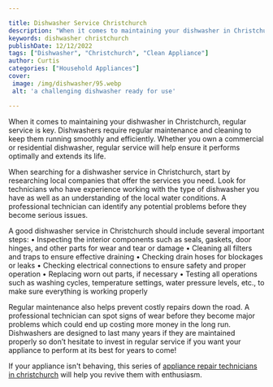 ```yaml
---

title: Dishwasher Service Christchurch
description: "When it comes to maintaining your dishwasher in Christchurch, regular service is key. Dishwashers require regular maintenance and ...keep going and find out"
keywords: dishwasher christchurch
publishDate: 12/12/2022
tags: ["Dishwasher", "Christchurch", "Clean Appliance"]
author: Curtis
categories: ["Household Appliances"]
cover: 
 image: /img/dishwasher/95.webp
 alt: 'a challenging dishwasher ready for use'

---
```


When it comes to maintaining your dishwasher in Christchurch, regular service is key. Dishwashers require regular maintenance and cleaning to keep them running smoothly and efficiently. Whether you own a commercial or residential dishwasher, regular service will help ensure it performs optimally and extends its life. 

When searching for a dishwasher service in Christchurch, start by researching local companies that offer the services you need. Look for technicians who have experience working with the type of dishwasher you have as well as an understanding of the local water conditions. A professional technician can identify any potential problems before they become serious issues. 

A good dishwasher service in Christchurch should include several important steps: 
• Inspecting the interior components such as seals, gaskets, door hinges, and other parts for wear and tear or damage 
• Cleaning all filters and traps to ensure effective draining 
• Checking drain hoses for blockages or leaks 
• Checking electrical connections to ensure safety and proper operation 
• Replacing worn out parts, if necessary 
• Testing all operations such as washing cycles, temperature settings, water pressure levels, etc., to make sure everything is working properly 

Regular maintenance also helps prevent costly repairs down the road. A professional technician can spot signs of wear before they become major problems which could end up costing more money in the long run. Dishwashers are designed to last many years if they are maintained properly so don’t hesitate to invest in regular service if you want your appliance to perform at its best for years to come!

If your appliance isn't behaving, this series of <a href="/pages/appliance-repair-technicians-in-christchurch/">appliance repair technicians in christchurch</a> will help you revive them with enthusiasm.